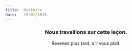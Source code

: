 ```yaml
---
title:  Histoire
date:   19/01/2018
---
```


### <center>Nous travaillons sur cette leçon.</center>
<center>Revenez plus tard, s'il vous plaît.</center>